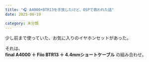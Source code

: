 ```yaml
---
title: "🎧 A4000+BTR13を手放したけど、OSPで救われた話"
date: 2025-06-19

category: 未分類
---
```


少し前まで使っていた、お気に入りのイヤホンセットがあった。

それは、  
**final A4000 ＋ Fiio BTR13 ＋ 4.4mmショートケーブル** の組み合わせ。


